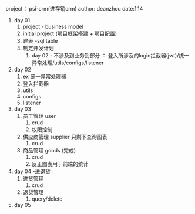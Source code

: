 project： psi-crm(进存销crm)
author: deanzhou
date:1.14 


1. day 01 
   1. project - business model 
   2. initial project (项目框架搭建 + 项目配置)
   3. 建表 -sql table
   4. 制定开发计划 
      1. day 02 - 不涉及到业务到部分 ：
          登入所涉及的login拦截器(jwt)/统一异常处理/utils/configs/listener  
2. day 02
   1. ex 统一异常处理器
   2. 登入拦截器
   3. utils
   4. configs
   5. listener
3. day 03
   1. 员工管理 user 
      1. crud 
      2. 权限控制
   2. 供应商管理 supplier 只剩下查询图表 
      1. crud
   3. 商品管理 goods  (完成)
      1. crud
      2. 反正图表用于前端的统计
4. day 04 -进退货
   1. 进货管理
      1. crud
   2. 退货管理
      1. query/delete
5. day 05


